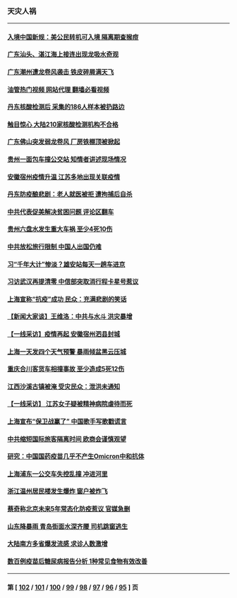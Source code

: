 ### 天灾人祸
---
#### [入境中国新规：美公民转机可入境 隔离期查猴痘](../../pages/ncid280/n13771991.md?07030045) 
#### [广东汕头、湛江海上接连出现龙吸水奇观](../../pages/ncid280/n13772011.md?07030045) 
#### [广东潮州遭龙卷风袭击 铁皮碎屑满天飞](../../pages/ncid280/n13771997.md?07030045) 
#### [油管热门视频 网站代理 翻墙必看视频](http://209.222.30.114:81/youtube.html?07030045)
#### [丹东核酸检测后 采集的186人样本被扔路边](../../pages/ncid280/n13771666.md?07030045) 
#### [触目惊心 大陆210家核酸检测机构不合格](../../pages/ncid280/n13771435.md?07030045) 
#### [广东佛山突发弱龙卷风 厂房铁棚顶被掀起](../../pages/ncid280/n13771365.md?07030045) 
#### [贵州一面包车撞公交站 知情者讲述现场情况](../../pages/ncid280/n13771302.md?07030045) 
#### [安徽宿州疫情升温 江苏多地出现关联疫情](../../pages/ncid280/n13771257.md?07030045) 
#### [丹东防疫酿悲剧：老人就医被拒 遭拘捕后自杀](../../pages/ncid280/n13770936.md?07030045) 
#### [中共代表促美解决贫困问题 评论区翻车](../../pages/ncid280/n13770656.md?07030045) 
#### [贵州六盘水发生重大车祸 至少4死10伤](../../pages/ncid280/n13770624.md?07030045) 
#### [中共放松旅行限制 中国人出国仍难](../../pages/ncid280/n13770135.md?07030045) 
#### [习“千年大计”惨淡？雄安站每天一趟车进京](../../pages/ncid280/n13770105.md?07030045) 
#### [习访武汉再提清零 中信部突取消行程卡星号惹议](../../pages/ncid280/n13769962.md?07030045) 
#### [上海宣称“抗疫”成功 民众：充满悲剧的笑话](../../pages/ncid280/n13770034.md?07030045) 
#### [【新闻大家谈】王维洛：中共与水斗 洪灾暴增](../../pages/ncid280/n13769655.md?07030045) 
#### [【一线采访】疫情再起 安徽宿州泗县封城](../../pages/ncid280/n13769890.md?07030045) 
#### [上海一天发四个天气预警 暴雨倾盆黑云压城](../../pages/ncid280/n13769832.md?07030045) 
#### [重庆合川客货车相撞事故 至少造成5死12伤](../../pages/ncid280/n13769875.md?07030045) 
#### [江西沙溪古镇被淹 受灾民众：泄洪未通知](../../pages/ncid280/n13769825.md?07030045) 
#### [【一线采访】 江苏女子疑被精神病院虐待而死](../../pages/ncid280/n13769796.md?07030045) 
#### [上海宣布“保卫战赢了” 中国歌手写歌戳谎言](../../pages/ncid280/n13769442.md?07030045) 
#### [中共缩短国际旅客隔离时间 欧商会谨慎观望](../../pages/ncid280/n13769210.md?07030045) 
#### [研究：中国国药疫苗几乎不产生Omicron中和抗体](../../pages/ncid280/n13769346.md?07030045) 
#### [上海浦东一公交车失控乱撞 冲进河里](../../pages/ncid280/n13769015.md?07030045) 
#### [浙江温州居民楼发生爆炸 窗户被炸飞](../../pages/ncid280/n13769071.md?07030045) 
#### [蔡奇称北京未来5年常态化防疫惹议 官媒急删](../../pages/ncid280/n13768413.md?07030045) 
#### [山东降暴雨 青岛街面水深齐腰 司机跳窗逃生](../../pages/ncid280/n13768292.md?07030045) 
#### [大陆南方多省爆发流感 求诊人数激增](../../pages/ncid280/n13768101.md?07030045) 
#### [数百例疫苗后糖尿病报告分析 1种常见食物有效改善](../../pages/ncid280/n13766057.md?07030045) 

---
#### 第 [ [102](./102.md?07030045) / [101](./101.md?07030045) / [100](./100.md?07030045) / [99](./99.md?07030045) / [98](./98.md?07030045) / [97](./97.md?07030045) / [96](./96.md?07030045) / [95](./95.md?07030045) ] 页
